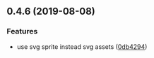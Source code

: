 ## 0.4.6 (2019-08-08)


### Features

* use svg sprite instead svg assets ([0db4294](https://github.com/xiaoluoboding/vue-smart-widget/commit/0db4294))




